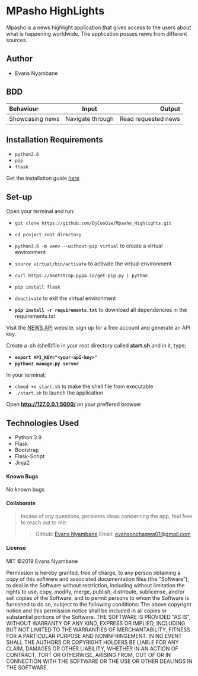 # MPasho HighLights
Mpasho is a news highlight application that gives access to the users about what is happening worldwide. The application posses news from different sources.

## Author
* Evans Nyambane

## BDD
| Behaviour | Input | Output |
| :---------------- | :---------------: | ------------------: |
| Showcasing news | Navigate through | Read requested news |

## Installation Requirements
* ` python3.6 ` 
* ` pip `
* ` flask `

Get the installation guide [here](https://www.python.org/)

## Set-up
Open your terminal and run:

* ` git clone https://github.com/DjCooGie/Mpasho_Highlights.git `

* ` cd project root directory `

* ` python3.6 -m venv --without-pip virtual ` to create a virtual environment

* ` source virtual/bin/activate ` to activate the virtual environment

* ` curl https://bootstrap.pypa.io/get-pip.py | python `

* ` pip install flask `

* ` deactivate ` to exit the virtual environment

* **`pip install -r requirements.txt`** to download all dependencies in the requirements.txt

Visit the [NEWS API](https://newsapi.org/) website, sign up for a free account and generate an API key. 

Create a .sh (shell)file in your root directory called **start.sh** and in it, type;
* **`export API_KEY="<your-api-key>"`**
* **`python3 manage.py server`** 

In your terminal;

* `chmod +x start.sh` to make the shell file from executable
* `./start.sh` to launch the application

Open **http://127.0.0.1:5000/** on your preffered browser

## Technologies Used
* Python 3.9
* Flask 
* Bootstrap
* Flask-Script
* Jinja2 

#### Known Bugs
No known bugs

#### Collaborate
>Incase of any questions, problems ideas concerning the app, feel free to reach out to me:
>>Github: [Evans Nyambane](https://github.com/DjCooGie)
>>Email: evansonchagwa01@gmail.com

#### License
MIT
&copy;2019 Evans Nyambane


Permission is hereby granted, free of charge, to any person obtaining a copy
of this software and associated documentation files (the "Software"), to deal
in the Software without restriction, including without limitation the rights
to use, copy, modify, merge, publish, distribute, sublicense, and/or sell
copies of the Software, and to permit persons to whom the Software is
furnished to do so, subject to the following conditions:
The above copyright notice and this permission notice shall be included in all
copies or substantial portions of the Software.
THE SOFTWARE IS PROVIDED "AS IS", WITHOUT WARRANTY OF ANY KIND, EXPRESS OR
IMPLIED, INCLUDING BUT NOT LIMITED TO THE WARRANTIES OF MERCHANTABILITY,
FITNESS FOR A PARTICULAR PURPOSE AND NONINFRINGEMENT. IN NO EVENT SHALL THE
AUTHORS OR COPYRIGHT HOLDERS BE LIABLE FOR ANY CLAIM, DAMAGES OR OTHER
LIABILITY, WHETHER IN AN ACTION OF CONTRACT, TORT OR OTHERWISE, ARISING FROM,
OUT OF OR IN CONNECTION WITH THE SOFTWARE OR THE USE OR OTHER DEALINGS IN THE
SOFTWARE.